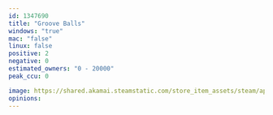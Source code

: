 ```yaml
---
id: 1347690
title: "Groove Balls"
windows: "true"
mac: "false"
linux: false
positive: 2
negative: 0
estimated_owners: "0 - 20000"
peak_ccu: 0

image: https://shared.akamai.steamstatic.com/store_item_assets/steam/apps/1347690/header.jpg?t=1606226732
opinions:
---
```

